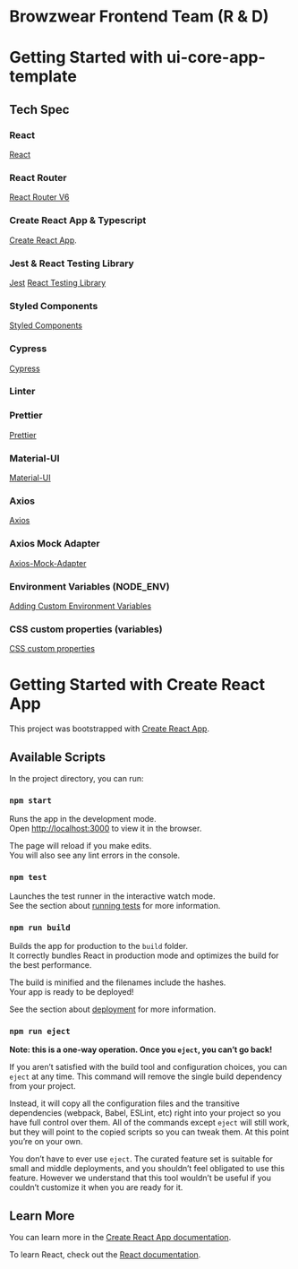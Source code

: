 # Browzwear Frontend Team (R & D)

# Getting Started with ui-core-app-template

## Tech Spec

### React

[React](https://reactjs.org/)

### React Router

[React Router V6](https://reactrouter.com/docs/en/v6/getting-started/overview)

### Create React App & Typescript

[Create React App](https://create-react-app.dev/docs/adding-typescript/).

### Jest & React Testing Library

[Jest](https://jestjs.io/docs/getting-started)
[React Testing Library](https://testing-library.com/docs/react-testing-library/intro/)

### Styled Components

[Styled Components](https://styled-components.com/)

### Cypress

[Cypress](https://www.cypress.io/)

### Linter

[](https://eslint.org/)

### Prettier

[Prettier](https://prettier.io/)

### Material-UI

[Material-UI](https://v4.mui.com/getting-started/installation/)

### Axios

[Axios](https://www.npmjs.com/package/axios#example)

### Axios Mock Adapter

[Axios-Mock-Adapter](https://www.npmjs.com/package/axios-mock-adapter)

### Environment Variables (NODE_ENV)

[Adding Custom Environment Variables](https://create-react-app.dev/docs/adding-custom-environment-variables)

### CSS custom properties (variables)

[CSS custom properties](https://developer.mozilla.org/en-US/docs/Web/CSS/Using_CSS_custom_properties)

# Getting Started with Create React App

This project was bootstrapped with [Create React App](https://github.com/facebook/create-react-app).

## Available Scripts

In the project directory, you can run:

### `npm start`

Runs the app in the development mode.\
Open [http://localhost:3000](http://localhost:3000) to view it in the browser.

The page will reload if you make edits.\
You will also see any lint errors in the console.

### `npm test`

Launches the test runner in the interactive watch mode.\
See the section about [running tests](https://facebook.github.io/create-react-app/docs/running-tests) for more information.

### `npm run build`

Builds the app for production to the `build` folder.\
It correctly bundles React in production mode and optimizes the build for the best performance.

The build is minified and the filenames include the hashes.\
Your app is ready to be deployed!

See the section about [deployment](https://facebook.github.io/create-react-app/docs/deployment) for more information.

### `npm run eject`

**Note: this is a one-way operation. Once you `eject`, you can’t go back!**

If you aren’t satisfied with the build tool and configuration choices, you can `eject` at any time. This command will remove the single build dependency from your project.

Instead, it will copy all the configuration files and the transitive dependencies (webpack, Babel, ESLint, etc) right into your project so you have full control over them. All of the commands except `eject` will still work, but they will point to the copied scripts so you can tweak them. At this point you’re on your own.

You don’t have to ever use `eject`. The curated feature set is suitable for small and middle deployments, and you shouldn’t feel obligated to use this feature. However we understand that this tool wouldn’t be useful if you couldn’t customize it when you are ready for it.

## Learn More

You can learn more in the [Create React App documentation](https://facebook.github.io/create-react-app/docs/getting-started).

To learn React, check out the [React documentation](https://reactjs.org/).
